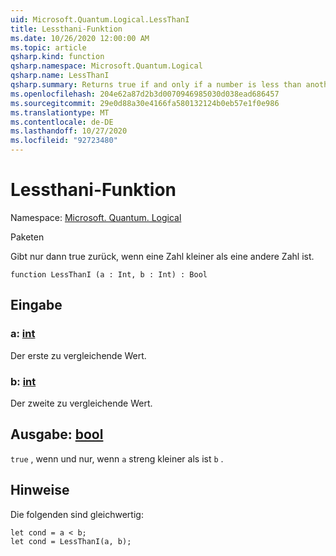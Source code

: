 ```yaml
---
uid: Microsoft.Quantum.Logical.LessThanI
title: Lessthani-Funktion
ms.date: 10/26/2020 12:00:00 AM
ms.topic: article
qsharp.kind: function
qsharp.namespace: Microsoft.Quantum.Logical
qsharp.name: LessThanI
qsharp.summary: Returns true if and only if a number is less than another number.
ms.openlocfilehash: 204e62a87d2b3d0070946985030d038ead686457
ms.sourcegitcommit: 29e0d88a30e4166fa580132124b0eb57e1f0e986
ms.translationtype: MT
ms.contentlocale: de-DE
ms.lasthandoff: 10/27/2020
ms.locfileid: "92723480"
---
```

# <a name="lessthani-function"></a>Lessthani-Funktion

Namespace: [Microsoft. Quantum. Logical](xref:Microsoft.Quantum.Logical)

Paketen [](https://nuget.org/packages/)


Gibt nur dann true zurück, wenn eine Zahl kleiner als eine andere Zahl ist.

```qsharp
function LessThanI (a : Int, b : Int) : Bool
```


## <a name="input"></a>Eingabe

### <a name="a--int"></a>a: [int](xref:microsoft.quantum.lang-ref.int)

Der erste zu vergleichende Wert.


### <a name="b--int"></a>b: [int](xref:microsoft.quantum.lang-ref.int)

Der zweite zu vergleichende Wert.



## <a name="output--bool"></a>Ausgabe: [bool](xref:microsoft.quantum.lang-ref.bool)

`true` , wenn und nur, wenn `a` streng kleiner als ist `b` .

## <a name="remarks"></a>Hinweise

Die folgenden sind gleichwertig:

```Q#
let cond = a < b;
let cond = LessThanI(a, b);
```